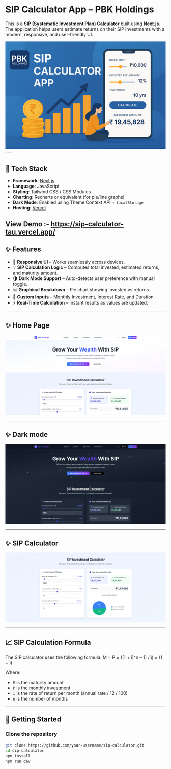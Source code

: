 # SIP Calculator App – PBK Holdings

This is a **SIP (Systematic Investment Plan) Calculator** built using **Next.js**. The application helps users estimate returns on their SIP investments with a modern, responsive, and user-friendly UI.

<img src="public/images/banner.png" alt="not found">
---

## 🔧 Tech Stack

- **Framework**: [Next.js](https://nextjs.org/)
- **Language**: JavaScript
- **Styling**: Tailwind CSS / CSS Modules
- **Charting**: Recharts or equivalent (for pie/line graphs)
- **Dark Mode**: Enabled using Theme Context API + `localStorage`
- **Hosting**: [Vercel](https://sip-calculator-tau.vercel.app/)

**View Demo** :- https://sip-calculator-tau.vercel.app/
---

## ✨ Features

- 📱 **Responsive UI** – Works seamlessly across devices.
- 💡 **SIP Calculation Logic** – Computes total invested, estimated returns, and maturity amount.
- 🌗 **Dark Mode Support** – Auto-detects user preference with manual toggle.
- 📊 **Graphical Breakdown** – Pie chart showing invested vs returns.
- 🔧 **Custom Inputs** – Monthly Investment, Interest Rate, and Duration.
- ⚡ **Real-Time Calculation** – Instant results as values are updated.

---

## ✨ Home Page

<img src="public/images/homepage.png" alt="not found">

---

## ✨ Dark mode

<img src="public/images/darkmode.png" alt="not found">

---

## ✨ SIP Calculator

<img src="public/images/sip.png" alt="not found">

---

## 📈 SIP Calculation Formula

The SIP calculator uses the following formula:  M = P × ((1 + i)^n – 1) / i) × (1 + i)

Where:
- `M` is the maturity amount
- `P` is the monthly investment
- `i` is the rate of return per month (annual rate / 12 / 100)
- `n` is the number of months

---

## 🚀 Getting Started

### Clone the repository

```bash
git clone https://github.com/your-username/sip-calculator.git
cd sip-calculator
npm install
npm run dev
```
